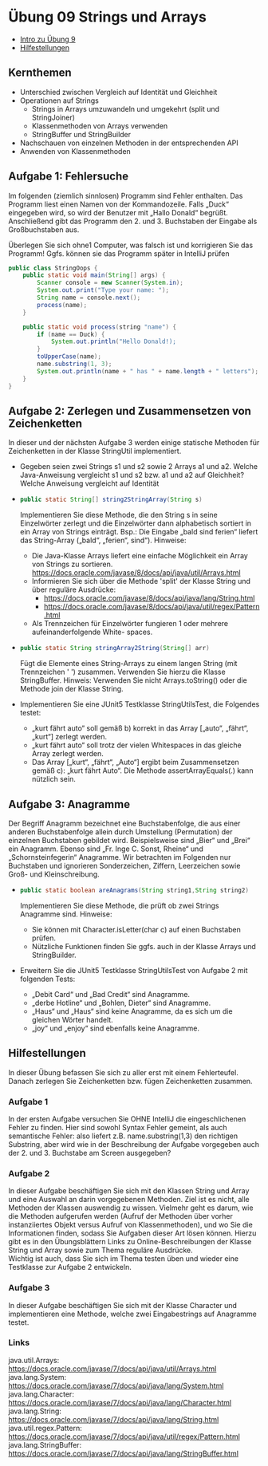 # Übung 09 Strings und Arrays

- [Intro zu Übung 9](#hilfestellungen)
- [Hilfestellungen](#hilfestellungen)

## Kernthemen

- Unterschied zwischen Vergleich auf Identität und Gleichheit
- Operationen auf Strings
    - Strings in Arrays umzuwandeln und umgekehrt (split und StringJoiner)
    - Klassenmethoden von Arrays verwenden
    - StringBuffer und StringBuilder
- Nachschauen von einzelnen Methoden in der entsprechenden API
- Anwenden von Klassenmethoden

## Aufgabe 1: Fehlersuche

Im folgenden (ziemlich sinnlosen) Programm sind Fehler enthalten. Das Programm liest einen Namen
von der Kommandozeile. Falls „Duck“ eingegeben wird, so wird der Benutzer mit „Hallo Donald“ begrüßt.
Anschließend gibt das Programm den 2. und 3. Buchstaben der Eingabe als Großbuchstaben aus.

Überlegen Sie sich ohne1 Computer, was falsch ist und korrigieren Sie das Programm! Ggfs. können
sie das Programm später in IntelliJ prüfen

````java
public class StringOops {
    public static void main(String[] args) {
        Scanner console = new Scanner(System.in);
        System.out.print("Type your name: ");
        String name = console.next();
        process(name);
    }

    public static void process(string "name") {
        if (name == Duck) {
            System.out.println("Hello Donald!);
        }
        toUpperCase(name);
        name.substring(1, 3);
        System.out.println(name + " has " + name.length + " letters");
    }
}
````

## Aufgabe 2: Zerlegen und Zusammensetzen von Zeichenketten

In dieser und der nächsten Aufgabe 3 werden einige statische Methoden für Zeichenketten in der Klasse
StringUtil implementiert.

- Gegeben seien zwei Strings s1 und s2 sowie 2 Arrays a1 und a2. Welche Java-Anweisung
  vergleicht s1 und s2 bzw. a1 und a2 auf Gleichheit? Welche Anweisung vergleicht auf Identität
- ````java
  public static String[] string2StringArray(String s) 
  ````
  Implementieren Sie diese Methode, die den String s in seine Einzelwörter zerlegt und die
  Einzelwörter dann alphabetisch sortiert in ein Array von Strings einträgt. Bsp.: Die Eingabe „bald
  sind ferien“ liefert das String-Array („bald“, „ferien“, sind“). Hinweise:
    - Die Java-Klasse Arrays liefert eine einfache Möglichkeit ein Array von Strings zu sortieren.
      https://docs.oracle.com/javase/8/docs/api/java/util/Arrays.html
    - Informieren Sie sich über die Methode 'split' der Klasse String und über reguläre Ausdrücke:
        - https://docs.oracle.com/javase/8/docs/api/java/lang/String.html
        - https://docs.oracle.com/javase/8/docs/api/java/util/regex/Pattern.html
    - Als Trennzeichen für Einzelwörter fungieren 1 oder mehrere aufeinanderfolgende White-
      spaces.
- ````java
  public static String stringArray2String(String[] arr)
  ````
  Fügt die Elemente eines String-Arrays zu einem langen String (mit Trennzeichen ' ') zusammen.
  Verwenden Sie hierzu die Klasse StringBuffer.
  Hinweis: Verwenden Sie nicht Arrays.toString() oder die Methode join der Klasse String.


- Implementieren Sie eine JUnit5 Testklasse StringUtilsTest, die Folgendes testet:
    - „kurt fährt auto“ soll gemäß b) korrekt in das Array [„auto“, „fährt“, „kurt“] zerlegt werden.
    - „kurt fährt auto“ soll trotz der vielen Whitespaces in das gleiche Array zerlegt werden.
    - Das Array [„kurt“, „fährt“, „Auto“] ergibt beim Zusammensetzen gemäß c): „kurt fährt Auto“.
      Die Methode assertArrayEquals(.) kann nützlich sein.

## Aufgabe 3: Anagramme

Der Begriff Anagramm bezeichnet eine Buchstabenfolge, die aus einer anderen Buchstabenfolge allein
durch Umstellung (Permutation) der einzelnen Buchstaben gebildet wird. Beispielsweise sind „Bier“ und
„Brei“ ein Anagramm. Ebenso sind „Fr. Inge C. Sonst, Rheine“ und „Schornsteinfegerin“ Anagramme.
Wir betrachten im Folgenden nur Buchstaben und ignorieren Sonderzeichen, Ziffern, Leerzeichen sowie
Groß- und Kleinschreibung.

- ````java
  public static boolean areAnagrams(String string1,String string2)
  ````
  Implementieren Sie diese Methode, die prüft ob zwei Strings Anagramme sind. Hinweise:
    - Sie können mit Character.isLetter(char c) auf einen Buchstaben prüfen.
    - Nützliche Funktionen finden Sie ggfs. auch in der Klasse Arrays und StringBuilder.


- Erweitern Sie die JUnit5 Testklasse StringUtilsTest von Aufgabe 2 mit folgenden Tests:
    - „Debit Card“ und „Bad Credit“ sind Anagramme.
    - „derbe Hotline“ und „Bohlen, Dieter“ sind Anagramme.
    - „Haus“ und „Haus“ sind keine Anagramme, da es sich um die gleichen Wörter handelt.
    - „joy“ und „enjoy“ sind ebenfalls keine Anagramme.

## Hilfestellungen

In dieser Übung befassen Sie sich zu aller erst mit einem Fehlerteufel. Danach zerlegen Sie Zeichenketten bzw. fügen Zeichenketten zusammen.

### Aufgabe 1
In der ersten Aufgabe versuchen Sie OHNE IntelliJ die eingeschlichenen Fehler zu finden. Hier sind sowohl Syntax Fehler gemeint, als auch semantische Fehler:
also liefert z.B. name.substring(1,3) den richtigen Substring, aber wird wie in der Beschreibung der Aufgabe vorgegeben auch der 2. und 3. Buchstabe am Screen ausgegeben?

### Aufgabe 2
In dieser Aufgabe beschäftigen Sie sich mit den Klassen String und Array und eine Auswahl an darin vorgegebenen Methoden.
Ziel ist es nicht, alle Methoden der Klassen auswendig zu wissen.
Vielmehr geht es darum, wie die Methoden aufgerufen werden (Aufruf der Methoden über vorher instanziiertes Objekt versus Aufruf von Klassenmethoden),
und wo Sie die Informationen finden, sodass Sie Aufgaben dieser Art lösen können.
Hierzu gibt es in den Übungsblättern Links zu Online-Beschreibungen der Klasse String und Array sowie zum Thema reguläre Ausdrücke.  
Wichtig ist auch, dass Sie sich im Thema testen üben und wieder eine Testklasse zur Aufgabe 2 entwickeln.

### Aufgabe 3
In dieser Aufgabe beschäftigen Sie sich mit der Klasse Character und implementieren eine Methode, welche zwei Eingabestrings auf Anagramme testet.

### Links
java.util.Arrays: https://docs.oracle.com/javase/7/docs/api/java/util/Arrays.html  
java.lang.System: https://docs.oracle.com/javase/7/docs/api/java/lang/System.html  
java.lang.Character: https://docs.oracle.com/javase/7/docs/api/java/lang/Character.html  
java.lang.String: https://docs.oracle.com/javase/7/docs/api/java/lang/String.html  
java.util.regex.Pattern: https://docs.oracle.com/javase/7/docs/api/java/util/regex/Pattern.html  
java.lang.StringBuffer: https://docs.oracle.com/javase/7/docs/api/java/lang/StringBuffer.html